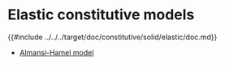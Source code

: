 # Elastic constitutive models

{{#include ../../../target/doc/constitutive/solid/elastic/doc.md}}

- [Almansi-Hamel model](elastic/almansi_hamel.md)
